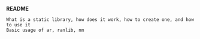 **README**


    What is a static library, how does it work, how to create one, and how to use it
    Basic usage of ar, ranlib, nm

